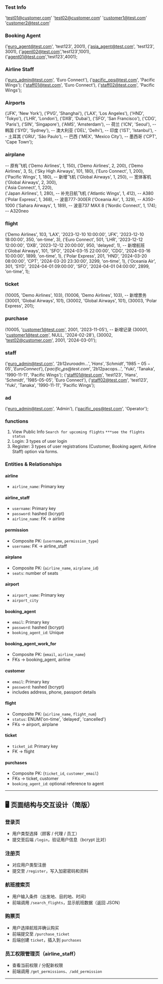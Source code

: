 ### Test Info
'test01@customer.com'
'test02@customer.com'
'customer1@test.com'
'customer2@test.com'

### Booking Agent
('euro_agent@test.com', 'test123', 2001),
('asia_agent@test.com', 'test123', 3001),
('agent02@test.com','test123',1001),
('agent01@test.com','test123',4001);

### Airline Staff
('euro_admin@test.com', 'Euro Connect'),
('pacific_ops@test.com', 'Pacific Wings');
('staff01@test.com', 'Euro Connect'),
('staff02@test.com', 'Pacific Wings');

### Airports
('JFK', 'New York'),
('PVG', 'Shanghai'),
('LAX', 'Los Angeles'),
('HND', 'Tokyo'),
('LHR', 'London'),
('DXB', 'Dubai'),
('SFO', 'San Francisco'),
('CDG', 'Paris'),
('SIN', 'Singapore'),
('AMS', 'Amsterdam'),    -- 荷兰
('ICN', 'Seoul'),        -- 韩国
('SYD', 'Sydney'),       -- 澳大利亚
('DEL', 'Delhi'),        -- 印度
('IST', 'Istanbul'),     -- 土耳其
('GRU', 'São Paulo'),    -- 巴西
('MEX', 'Mexico City'),  -- 墨西哥
('CPT', 'Cape Town');  

### airplane
-- 原有飞机
('Demo Airlines', 1, 150),
('Demo Airlines', 2, 200),
('Demo Airlines', 3, 5),
('Sky High Airways', 101, 180),
('Euro Connect', 1, 200),
('Pacific Wings', 1, 180),
-- 新增飞机
('Global Airways', 1, 250),   -- 宽体客机
('Global Airways', 2, 300),   
('Asia Connect', 1, 220),     
('Japan Airlines', 1, 280),   -- 补充日航飞机
('Atlantic Wings', 1, 412),   -- A380
('Polar Express', 1, 368),     -- 波音777-300ER
('Oceania Air', 1, 329),       -- A350-1000
('Sahara Airways', 1, 189),    -- 波音737 MAX 8
('Nordic Connect', 1, 174);    -- A320neo

### flight

('Demo Airlines', 103, 'LAX', '2023-12-10 10:00:00', 'JFK', '2023-12-10 18:00:00', 350, 'on-time', 3),
('Euro Connect', 501, 'LHR', '2023-12-12 12:00:00', 'DXB', '2023-12-12 20:00:00', 950, 'delayed', 1),
-- 新增航班
('Global Airways', 101, 'SFO', '2024-03-15 22:00:00', 'CDG', '2024-03-16 10:00:00', 1899, 'on-time', 1),
('Polar Express', 201, 'HND', '2024-03-20 08:00:00', 'CPT', '2024-03-20 23:30:00', 3299, 'on-time', 1),
('Oceania Air', 301, 'SYD', '2024-04-01 09:00:00', 'SFO', '2024-04-01 04:00:00', 2899, 'on-time', 1);

### ticket
(10005, 'Demo Airlines', 103),
(10006, 'Demo Airlines', 103),
-- 新增票务
(30001, 'Global Airways', 101),
(30002, 'Global Airways', 101),
(30003, 'Polar Express', 201);


### purchase
(10005, 'customer1@test.com', 2001, '2023-11-05'),
-- 新增记录
(30001, 'customer1@test.com', NULL, '2024-02-28'),
(30002, 'test02@customer.com', 2001, '2024-03-01');



### staff
('euro_admin@test.com', '$2b$12$euroadm...', 'Hans', 'Schmidt', '1985-05-05', 'Euro Connect'),
('pacific_ops@test.com', '$2b$12$pacops...', 'Yuki', 'Tanaka', '1990-11-11', 'Pacific Wings');
('staff01@test.com', 'test123', 'Hans', 'Schmidt', '1985-05-05', 'Euro Connect'),
('staff02@test.com', 'test123', 'Yuki', 'Tanaka', '1990-11-11', 'Pacific Wings');

### ad
('euro_admin@test.com', 'Admin'),
('pacific_ops@test.com', 'Operator');
### functions

1. View Public Info
    ``` Search for upcoming flights ```
    ``` ***see the flights status ```
2. Login: 3 types of user login
3. Register: 3 types of user registrations (Customer, Booking agent, Airline Staff) option via forms.



### Entities & Relationships

#### airline
- `airline_name`: Primary key

#### airline_staff
- `username`: Primary key
- `password`: hashed (bcrypt)
- `airline_name`: FK → airline

#### permission
- Composite PK: (`username`, `permission_type`)
- `username`: FK → airline_staff

#### airplane
- Composite PK: (`airline_name`, `airplane_id`)
- `seats`: number of seats

#### airport
- `airport_name`: Primary key
- `airport_city`

#### booking_agent
- `email`: Primary key
- `password`: hashed (bcrypt)
- `booking_agent_id`: Unique

#### booking_agent_work_for
- Composite PK: (`email`, `airline_name`)
- FKs → booking_agent, airline

#### customer
- `email`: Primary key
- `password`: hashed (bcrypt)
- includes address, phone, passport details

#### flight
- Composite PK: (`airline_name`, `flight_num`)
- `status`: ENUM('on-time', 'delayed', 'cancelled')
- FKs → airport, airplane

#### ticket
- `ticket_id`: Primary key
- FK → flight

#### purchases
- Composite PK: (`ticket_id`, `customer_email`)
- FKs → ticket, customer
- `booking_agent_id`: optional reference to agent

---

## 🖥️ 页面结构与交互设计（简版）

### 登录页
- 用户类型选择（顾客 / 代理 / 员工）
- 提交至后端 `/login`，验证用户信息（bcrypt 比对）

### 注册页
- 对应用户类型注册
- 提交至 `/register`，写入加密密码和资料

### 航班搜索页
- 用户输入条件（出发地、目的地、时间）
- 前端调用 `/search_flights`，显示航班数据（返回 JSON）

### 购票页
- 用户选择航班并确认购买
- 前端提交至 `/purchase_ticket`
- 后端创建 `ticket`，插入到 `purchases`

### 员工权限管理页（airline_staff）
- 查看当前权限 / 分配新权限
- 前端调用 `/get_permissions`、`/add_permission`

---